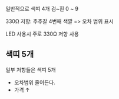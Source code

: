 일반적으로 색띠 4개
검~흰
0 ~ 9

330Ω 저항: 주주갈
4번째 색깔 => 오차 범위 표시

LED 사용시 주로 330Ω 저항 사용

## 색띠 5개
일부 저항들은 색띠 5개
* 오차범위 줄어든다. 
* 가격 ↑
 